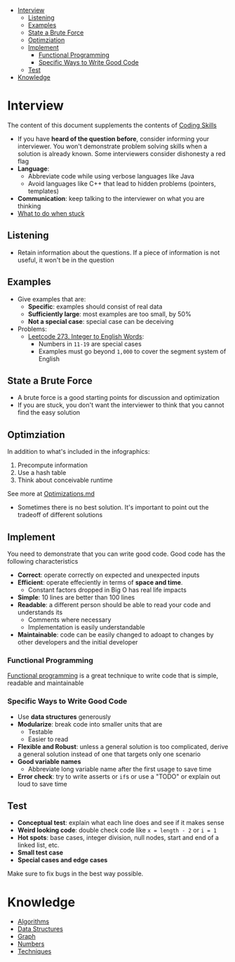 - [Interview](#interview)
  - [Listening](#listening)
  - [Examples](#examples)
  - [State a Brute Force](#state-a-brute-force)
  - [Optimziation](#optimziation)
  - [Implement](#implement)
    - [Functional Programming](#functional-programming)
    - [Specific Ways to Write Good Code](#specific-ways-to-write-good-code)
  - [Test](#test)
- [Knowledge](#knowledge)

# Interview

The content of this document supplements the contents of
[Coding Skills](CodingSkills.pdf)

- If you have **heard of the question before**, consider informing your
  interviewer. You won't demonstrate problem solving skills when a solution is
  already known. Some interviewers consider dishonesty a red flag
- **Language**:
  - Abbreviate code while using verbose languages like Java
  - Avoid languages like C++ that lead to hidden problems (pointers, templates)
- **Communication**: keep talking to the interviewer on what you are thinking
- [What to do when stuck](try/README.md)

## Listening

- Retain information about the questions. If a piece of information is not
  useful, it won't be in the question

## Examples

- Give examples that are:
  - **Specific**: examples should consist of real data
  - **Sufficiently large**: most examples are too small, by 50%
  - **Not a special case**: special case can be deceiving
- Problems:
  - [Leetcode 273. Integer to English Words](https://leetcode.com/problems/integer-to-english-words/):
    - Numbers in `11-19` are special cases
    - Examples must go beyond `1,000` to cover the segment system of English

## State a Brute Force

- A brute force is a good starting points for discussion and optimization
- If you are stuck, you don't want the interviewer to think that you cannot find
  the easy solution

## Optimziation

In addition to what's included in the infographics:

1. Precompute information
2. Use a hash table
3. Think about conceivable runtime

See more at [Optimizations.md](optimizations/README.md)

- Sometimes there is no best solution. It's important to point out the tradeoff
  of different solutions

## Implement

You need to demonstrate that you can write good code. Good code has the
following characteristics

- **Correct**: operate correctly on expected and unexpected inputs
- **Efficient**: operate effeciently in terms of **space and time**.
  - Constant factors dropped in Big O has real life impacts
- **Simple**: 10 lines are better than 100 lines
- **Readable**: a different person should be able to read your code and
  understands its
  - Comments where necessary
  - Implementation is easily understandable
- **Maintainable**: code can be easily changed to adoapt to changes by other
  developers and the initial developer

### Functional Programming

[Functional programming](functional/README.md) is a great technique to write
code that is simple, readable and maintainable

### Specific Ways to Write Good Code

- Use **data structures** generously
- **Modularize**: break code into smaller units that are
  - Testable
  - Easier to read
- **Flexible and Robust**: unless a general solution is too complicated, derive
  a general solution instead of one that targets only one scenario
- **Good variable names**
  - Abbreviate long variable name after the first usage to save time
- **Error check**: try to write asserts or `if`s or use a "TODO" or explain out
  loud to save time

## Test

- **Conceptual test**: explain what each line does and see if it makes sense
- **Weird looking code**: double check code like `x = length - 2` or `i = 1`
- **Hot spots**: base cases, integer division, null nodes, start and end of a
  linked list, etc.
- **Small test case**
- **Special cases and edge cases**

Make sure to fix bugs in the best way possible.

# Knowledge

- [Algorithms](algorithms/README.md)
- [Data Structures](data-structures/README.md)
- [Graph](graphs/README.md)
- [Numbers](numbers/README.md)
- [Techniques](techniques/README.md)
